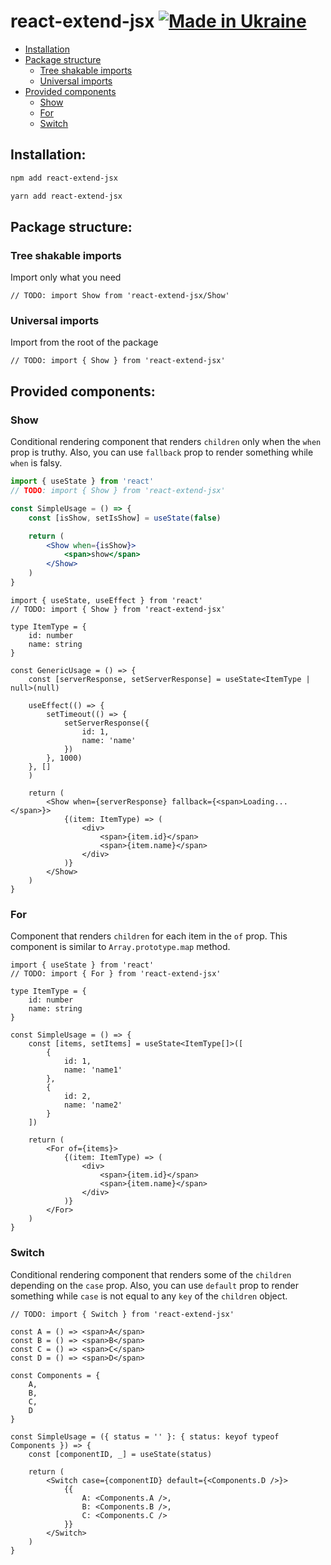 # react-extend-jsx [![Made in Ukraine](https://img.shields.io/badge/made_in-ukraine-ffd700.svg?labelColor=0057b7)](https://stand-with-ukraine.pp.ua)

- [Installation](#installation)
- [Package structure](#package-structure)
  - [Tree shakable imports](#tree-shakable-imports)
  - [Universal imports](#universal-imports)
- [Provided components](#provided-components)
  - [Show](#show)
  - [For](#for)
  - [Switch](#switch)

## Installation:

```bash
npm add react-extend-jsx
```

```bash
yarn add react-extend-jsx
```

## Package structure:

### Tree shakable imports
Import only what you need

```tsx
// TODO: import Show from 'react-extend-jsx/Show'
```

### Universal imports
Import from the root of the package

```tsx
// TODO: import { Show } from 'react-extend-jsx'
```

## Provided components:

### Show

Conditional rendering component that renders `children` only when the `when` prop is truthy.
Also, you can use `fallback` prop to render something while `when` is falsy.

```jsx
import { useState } from 'react'
// TODO: import { Show } from 'react-extend-jsx'

const SimpleUsage = () => {
    const [isShow, setIsShow] = useState(false)

    return (
        <Show when={isShow}>
            <span>show</span>
        </Show>
    )
}
```

```tsx
import { useState, useEffect } from 'react'
// TODO: import { Show } from 'react-extend-jsx'

type ItemType = {
    id: number
    name: string
}

const GenericUsage = () => {
    const [serverResponse, setServerResponse] = useState<ItemType | null>(null)

    useEffect(() => {
        setTimeout(() => {
            setServerResponse({
                id: 1,
                name: 'name'
            })
        }, 1000)
    }, []
    )

    return (
        <Show when={serverResponse} fallback={<span>Loading...</span>}>
            {(item: ItemType) => (
                <div>
                    <span>{item.id}</span>
                    <span>{item.name}</span>
                </div>
            )}
        </Show>
    )
}
```

### For

Component that renders `children` for each item in the `of` prop.
This component is similar to `Array.prototype.map` method.

```tsx
import { useState } from 'react'
// TODO: import { For } from 'react-extend-jsx'

type ItemType = {
    id: number
    name: string
}

const SimpleUsage = () => {
    const [items, setItems] = useState<ItemType[]>([
        {
            id: 1,
            name: 'name1'
        },
        {
            id: 2,
            name: 'name2'
        }
    ])

    return (
        <For of={items}>
            {(item: ItemType) => (
                <div>
                    <span>{item.id}</span>
                    <span>{item.name}</span>
                </div>
            )}
        </For>
    )
}
```

### Switch

Conditional rendering component that renders some of the `children` depending on the `case` prop.
Also, you can use `default` prop to render something while `case` is not equal to any `key` of the `children` object.

```tsx
// TODO: import { Switch } from 'react-extend-jsx'

const A = () => <span>A</span>
const B = () => <span>B</span>
const C = () => <span>C</span>
const D = () => <span>D</span>

const Components = {
    A,
    B,
    C,
    D
}

const SimpleUsage = ({ status = '' }: { status: keyof typeof Components }) => {
    const [componentID, _] = useState(status)

    return (
        <Switch case={componentID} default={<Components.D />}>
            {{
                A: <Components.A />,
                B: <Components.B />,
                C: <Components.C />
            }}
        </Switch>
    )
}
```
